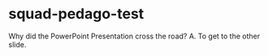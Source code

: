 # squad-pedago-test

Why did the PowerPoint Presentation cross the road? A. To get to the other slide.
